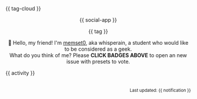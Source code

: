 {{ tag-cloud }}

<p align="center">
{{ social-app }}
</p>

<p align="center">
{{ tag }}
</p>

<p align="center">
👋 Hello, my friend! I'm <a href="https://memset0.cn/">memset0</a>, aka whisperain, a student who would like to be considered as a geek.<br>
What do you think of me? Please <strong>CLICK BADGES ABOVE</strong> to open an new issue with presets to vote.
</p>

<table width="800px">
{{ activity }}
<!-- {{ github-stat }} -->
</table>

<p align="right"><sub>Last updated: {{ notification }}</sub></p>
